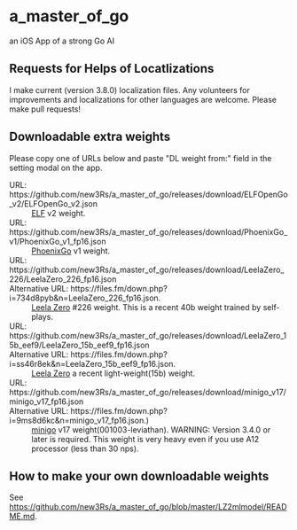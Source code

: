 # a_master_of_go
an iOS App of a strong Go AI

## Requests for Helps of Locatlizations
I make current (version 3.8.0) localization files.
Any volunteers for improvements and localizations for other languages are welcome.
Please make pull requests!

## Downloadable extra weights
Please copy one of URLs below and paste "DL weight from:" field in the setting modal on the app.

<dl>
<dt>URL: https://github.com/new3Rs/a_master_of_go/releases/download/ELFOpenGo_v2/ELFOpenGo_v2.json</dt>
<dd><a href="https://github.com/pytorch/ELF">ELF</a> v2 weight.</dd>
<dt>URL: https://github.com/new3Rs/a_master_of_go/releases/download/PhoenixGo_v1/PhoenixGo_v1_fp16.json</dt>
<dd><a href="https://github.com/Tencent/PhoenixGo">PhoenixGo</a> v1 weight.</dd>
<dt>URL: https://github.com/new3Rs/a_master_of_go/releases/download/LeelaZero_226/LeelaZero_226_fp16.json</dt>
<dt>Alternative URL: https://files.fm/down.php?i=734d8pyb&n=LeelaZero_226_fp16.json.</dt>
<dd><a href="https://github.com/leela-zero/leela-zero">Leela Zero</a> #226 weight. This is a recent 40b weight trained by self-plays.</dd>
<dt>URL: https://github.com/new3Rs/a_master_of_go/releases/download/LeelaZero_15b_eef9/LeelaZero_15b_eef9_fp16.json</dt>
<dt>Alternative URL: https://files.fm/down.php?i=ss46r8ek&n=LeelaZero_15b_eef9_fp16.json.</dt>
<dd><a href="https://github.com/leela-zero/leela-zero/issues/2192">Leela Zero</a> a recent light-weight(15b) weight.</dd>
<dt>URL: https://github.com/new3Rs/a_master_of_go/releases/download/minigo_v17/minigo_v17_fp16.json</dt>
<dt>Alternative URL: https://files.fm/down.php?i=9ms8d6kc&n=minigo_v17_fp16.json.)</dt>
<dd><a href="https://github.com/tensorflow/minigo">minigo</a> v17 weight(001003-leviathan). WARNING: Version 3.4.0 or later is required. This weight is very heavy even if you use A12 processor (less than 30 nps).</dd>
</dl>

## How to make your own downloadable weights
See https://github.com/new3Rs/a_master_of_go/blob/master/LZ2mlmodel/README.md.
